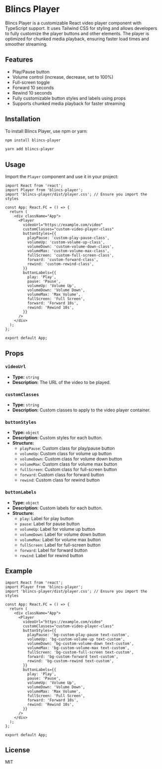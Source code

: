 # Blincs Player

Blincs Player is a customizable React video player component with TypeScript support. It uses Tailwind CSS for styling and allows developers to fully customize the player buttons and other elements. The player is optimized for chunked media playback, ensuring faster load times and smoother streaming.

## Features

- Play/Pause button
- Volume control (increase, decrease, set to 100%)
- Full-screen toggle
- Forward 10 seconds
- Rewind 10 seconds
- Fully customizable button styles and labels using props
- Supports chunked media playback for faster streaming

## Installation

To install Blincs Player, use npm or yarn:

```sh
npm install blincs-player
```

```sh
yarn add blincs-player
```

## Usage

Import the `Player` component and use it in your project:

```tsx
import React from 'react';
import Player from 'blincs-player';
import 'blincs-player/dist/player.css'; // Ensure you import the styles

const App: React.FC = () => {
  return (
    <div className="App">
      <Player
        videoUrl="https://example.com/video"
        customClasses="custom-video-player-class"
        buttonStyles={{
          playPause: 'custom-play-pause-class',
          volumeUp: 'custom-volume-up-class',
          volumeDown: 'custom-volume-down-class',
          volumeMax: 'custom-volume-max-class',
          fullScreen: 'custom-full-screen-class',
          forward: 'custom-forward-class',
          rewind: 'custom-rewind-class',
        }}
        buttonLabels={{
          play: 'Play',
          pause: 'Pause',
          volumeUp: 'Volume Up',
          volumeDown: 'Volume Down',
          volumeMax: 'Max Volume',
          fullScreen: 'Full Screen',
          forward: 'Forward 10s',
          rewind: 'Rewind 10s',
        }}
      />
    </div>
  );
};

export default App;
```

## Props

### `videoUrl`
- **Type:** `string`
- **Description:** The URL of the video to be played.

### `customClasses`
- **Type:** `string`
- **Description:** Custom classes to apply to the video player container.

### `buttonStyles`
- **Type:** `object`
- **Description:** Custom styles for each button.
- **Structure:**
  - `playPause`: Custom class for play/pause button
  - `volumeUp`: Custom class for volume up button
  - `volumeDown`: Custom class for volume down button
  - `volumeMax`: Custom class for volume max button
  - `fullScreen`: Custom class for full-screen button
  - `forward`: Custom class for forward button
  - `rewind`: Custom class for rewind button

### `buttonLabels`
- **Type:** `object`
- **Description:** Custom labels for each button.
- **Structure:**
  - `play`: Label for play button
  - `pause`: Label for pause button
  - `volumeUp`: Label for volume up button
  - `volumeDown`: Label for volume down button
  - `volumeMax`: Label for volume max button
  - `fullScreen`: Label for full-screen button
  - `forward`: Label for forward button
  - `rewind`: Label for rewind button

## Example

```tsx
import React from 'react';
import Player from 'blincs-player';
import 'blincs-player/dist/player.css'; // Ensure you import the styles

const App: React.FC = () => {
  return (
    <div className="App">
      <Player
        videoUrl="https://example.com/video"
        customClasses="custom-video-player-class"
        buttonStyles={{
          playPause: 'bg-custom-play-pause text-custom',
          volumeUp: 'bg-custom-volume-up text-custom',
          volumeDown: 'bg-custom-volume-down text-custom',
          volumeMax: 'bg-custom-volume-max text-custom',
          fullScreen: 'bg-custom-full-screen text-custom',
          forward: 'bg-custom-forward text-custom',
          rewind: 'bg-custom-rewind text-custom',
        }}
        buttonLabels={{
          play: 'Play',
          pause: 'Pause',
          volumeUp: 'Volume Up',
          volumeDown: 'Volume Down',
          volumeMax: 'Max Volume',
          fullScreen: 'Full Screen',
          forward: 'Forward 10s',
          rewind: 'Rewind 10s',
        }}
      />
    </div>
  );
};

export default App;
```

## License

MIT

